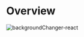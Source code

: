 # Overview
  ![backgroundChanger-react](https://github.com/user-attachments/assets/55cfb671-2b8e-469f-af04-166c38a0cd64)

